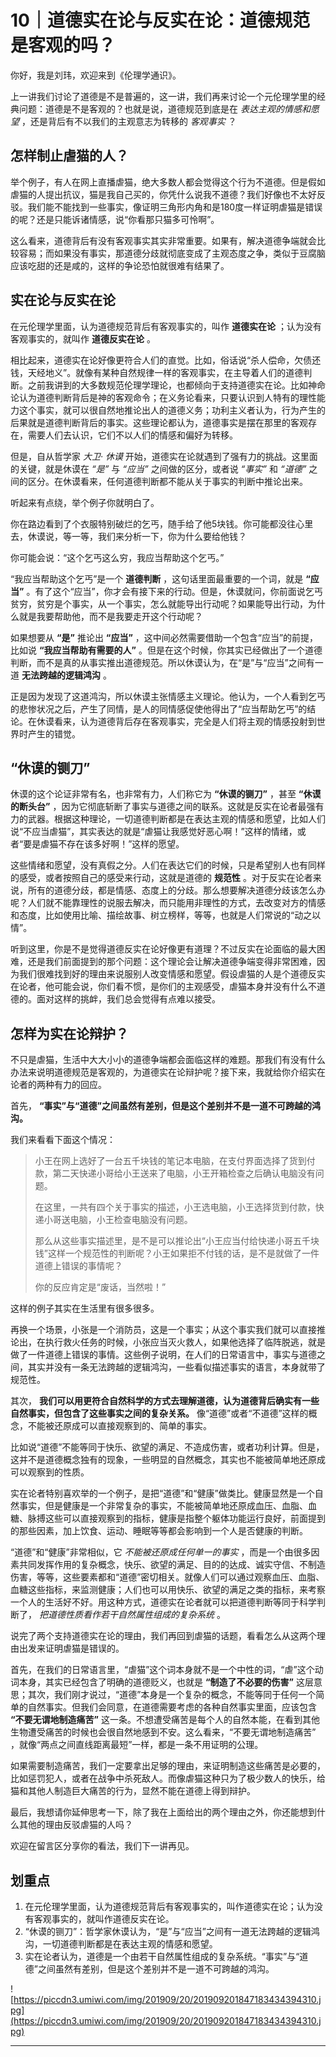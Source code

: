 # 10｜道德实在论与反实在论：道德规范是客观的吗？

你好，我是刘玮，欢迎来到《伦理学通识》。

上一讲我们讨论了道德是不是普遍的，这一讲，我们再来讨论一个元伦理学里的经典问题：道德是不是客观的？也就是说，道德规范到底是在 *表达主观的情感和愿望* ，还是背后有不以我们的主观意志为转移的 *客观事实* ？

## 怎样制止虐猫的人？

举个例子，有人在网上直播虐猫，绝大多数人都会觉得这个行为不道德。但是假如虐猫的人提出抗议，猫是我自己买的，你凭什么说我不道德？我们好像也不太好反驳。我们能不能找到一些事实，像证明三角形内角和是180度一样证明虐猫是错误的呢？还是只能诉诸情感，说“你看那只猫多可怜啊”。

这么看来，道德背后有没有客观事实其实非常重要。如果有，解决道德争端就会比较容易；而如果没有事实，那道德分歧就彻底变成了主观态度之争，类似于豆腐脑应该吃甜的还是咸的，这样的争论恐怕就很难有结果了。

## 实在论与反实在论

在元伦理学里面，认为道德规范背后有客观事实的，叫作 **道德实在论** ；认为没有客观事实的，就叫作 **道德反实在论** 。

相比起来，道德实在论好像更符合人们的直觉。比如，俗话说“杀人偿命，欠债还钱，天经地义”。就像有某种自然规律一样的客观事实，在主导着人们的道德判断。之前我讲到的大多数规范伦理学理论，也都倾向于支持道德实在论。比如神命论认为道德判断背后是神的客观命令；在义务论看来，只要认识到人特有的理性能力这个事实，就可以很自然地推论出人的道德义务；功利主义者认为，行为产生的后果就是道德判断背后的事实。这些理论都认为，道德事实是摆在那里的客观存在，需要人们去认识，它们不以人们的情感和偏好为转移。

但是，自从哲学家 *大卫·*  *休谟* 开始，道德实在论就遇到了强有力的挑战。这里面的关键，就是休谟在 *“是”* 与 *“应当”* 之间做的区分，或者说 *“事实”* 和 *“道德”* 之间的区分。在休谟看来，任何道德判断都不能从关于事实的判断中推论出来。

听起来有点绕，举个例子你就明白了。

你在路边看到了个衣服特别破烂的乞丐，随手给了他5块钱。你可能都没往心里去，休谟说，等一等，我们来分析一下，你为什么要给他钱？

你可能会说：“这个乞丐这么穷，我应当帮助这个乞丐。”

“我应当帮助这个乞丐”是一个 **道德判断** ，这句话里面最重要的一个词，就是 **“应当”** 。有了这个“应当”，你才会有接下来的行动。但是，休谟就问，你前面说乞丐贫穷，贫穷是个事实，从一个事实，怎么就能导出行动呢？如果能导出行动，为什么就是我要帮助他，而不是我要走开这个行动呢？

如果想要从 **“是”** 推论出 **“应当”** ，这中间必然需要借助一个包含“应当”的前提，比如说 **“我应当帮助有需要的人”** 。但是在这个时候，你其实已经做出了一个道德判断，而不是真的从事实推出道德规范。所以休谟认为，在“是”与“应当”之间有一道 **无法跨越的逻辑鸿沟** 。

正是因为发现了这道鸿沟，所以休谟主张情感主义理论。他认为，一个人看到乞丐的悲惨状况之后，产生了同情，是人的同情感促使他得出了“应当帮助乞丐”的结论。在休谟看来，认为道德背后存在客观事实，完全是人们将主观的情感投射到世界时产生的错觉。

## “休谟的铡刀”

休谟的这个论证非常有名，也非常有力，人们称它为 **“休谟的铡刀”** ，甚至 **“休谟的断头台”** ，因为它彻底斩断了事实与道德之间的联系。这就是反实在论者最强有力的武器。根据这种理论，一切道德判断都是在表达主观的情感和愿望，比如人们说“不应当虐猫”，其实表达的就是“虐猫让我感觉好恶心啊！”这样的情绪，或者“要是虐猫不存在该多好啊！”这样的愿望。

这些情绪和愿望，没有真假之分。人们在表达它们的时候，只是希望别人也有同样的感受，或者按照自己的感受来行动，这就是道德的 **规范性** 。对于反实在论者来说，所有的道德分歧，都是情感、态度上的分歧。那么想要解决道德分歧该怎么办呢？人们就不能靠理性的说服去解决，而只能用非理性的方式，去改变对方的情感和态度，比如使用比喻、描绘故事、树立榜样，等等，也就是人们常说的“动之以情”。

听到这里，你是不是觉得道德反实在论好像更有道理？不过反实在论面临的最大困难，还是我们前面提到的那个问题：这个理论会让解决道德争端变得非常困难，因为我们很难找到好的理由来说服别人改变情感和愿望。假设虐猫的人是个道德反实在论者，他可能会说，你们看不惯，是你们的主观感受，虐猫本身并没有什么不道德的。面对这样的挑衅，我们总会觉得有点难以接受。

## 怎样为实在论辩护？

不只是虐猫，生活中大大小小的道德争端都会面临这样的难题。那我们有没有什么办法来说明道德规范是客观的，为道德实在论辩护呢？接下来，我就给你介绍实在论者的两种有力的回应。

首先， **“事实”与“道德”之间虽然有差别，但是这个差别并不是一道不可跨越的鸿沟。**

我们来看看下面这个情况：

> 小王在网上选好了一台五千块钱的笔记本电脑，在支付界面选择了货到付款，第二天快递小哥给小王送来了电脑，小王开箱检查之后确认电脑没有问题。
> 
> 
> 
> 在这里，一共有四个关于事实的描述，小王选电脑，小王选择货到付款，快递小哥送电脑，小王检查电脑没有问题。
> 
> 
> 
> 那么从这些事实描述里，是不是可以推论出“小王应当付给快递小哥五千块钱”这样一个规范性的判断呢？小王如果拒不付钱的话，是不是就做了一件道德上错误的事情呢？
> 
> 
> 
> 你的反应肯定是“废话，当然啦！”

这样的例子其实在生活里有很多很多。

再换一个场景，小张是一个消防员，这是一个事实；从这个事实我们就可以直接推论出，在执行救火任务的时候，小张应当灭火救人，如果他选择了临阵脱逃，就是做了一件道德上错误的事情。这些例子说明，在人们的日常语言中，事实与道德之间，其实并没有一条无法跨越的逻辑鸿沟，一些看似描述事实的语言，本身就带了规范性。

其次， **我们可以用更符合自然科学的方式去理解道德，认为道德背后确实有一些自然事实，但包含了这些事实之间的复杂关系。** 像“道德”或者“不道德”这样的概念，不能被还原成可以直接观察到的、简单的事实。

比如说“道德”不能等同于快乐、欲望的满足、不造成伤害，或者功利计算。但是，这并不是道德概念独有的现象，一些明显的自然概念，其实也不能被简单地还原成可以观察到的性质。

实在论者特别喜欢举的一个例子，是把“道德”和“健康”做类比。健康显然是一个自然事实，但是健康是一个非常复杂的事实，不能被简单地还原成血压、血脂、血糖、脉搏这些可以直接观察到的指标，健康是指整个躯体功能运行良好，前面提到的那些因素，加上饮食、运动、睡眠等等都会影响到一个人是否健康的判断。

“道德”和“健康”非常相似，它 *不能被还原成任何单一的事实* ，而是一个由很多因素共同发挥作用的复杂概念，快乐、欲望的满足、目的的达成、诚实守信、不制造伤害，等等，这些要素都和“道德”密切相关。就像人们可以通过观察血压、血脂、血糖这些指标，来监测健康；人们也可以用快乐、欲望的满足之类的指标，来考察一个人的生活好不好。用这种方式，道德实在论者就可以把道德判断等同于科学判断了， *把道德性质看作若干自然属性组成的复杂系统* 。

说完了两个支持道德实在论的理由，我们再回到虐猫的话题，看看怎么从这两个理由出发来证明虐猫是错误的。

首先，在我们的日常语言里，“虐猫”这个词本身就不是一个中性的词，“虐”这个动词本身，其实已经包含了明确的道德贬义，也就是 **“制造了不必要的伤害”** 这层意思；其次，我们刚才说过，“道德”本身是一个复杂的概念，不能等同于任何一个简单的自然事实。但我们会同意，在道德需要考虑的各种自然事实里面，应该包含 **“不要无谓地制造痛苦”** 这一条。不想遭受痛苦是每个人的自然本能，在看到其他生物遭受痛苦的时候也会很自然地感到不安。这么看来，“不要无谓地制造痛苦” ，就像“两点之间直线距离最短”一样，都是一条不用证明的公理。

如果需要制造痛苦，我们一定要拿出足够的理由，来证明制造这些痛苦是必要的，比如惩罚犯人，或者在战争中杀死敌人。而像虐猫这种只为了极少数人的快乐，给猫和其他人制造巨大痛苦的行为，显然不能在道德上得到辩护。

最后，我想请你延伸思考一下，除了我在上面给出的两个理由之外，你还能想到什么其他的理由反驳虐猫的人吗？

欢迎在留言区分享你的看法，我们下一讲再见。

## 划重点

1. 在元伦理学里面，认为道德规范背后有客观事实的，叫作道德实在论；认为没有客观事实的，就叫作道德反实在论。
2. “休谟的铡刀”：哲学家休谟认为，“是”与“应当”之间有一道无法跨越的逻辑鸿沟，一切道德判断都是在表达主观的情感和愿望。
3. 实在论者认为，道德是一个由若干自然属性组成的复杂系统。“事实”与“道德”之间虽然有差别，但是这个差别并不是一道不可跨越的鸿沟。

![https://piccdn3.umiwi.com/img/201909/20/201909201847183434394310.jpg](https://piccdn3.umiwi.com/img/201909/20/201909201847183434394310.jpg)

---
